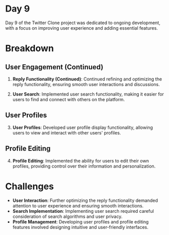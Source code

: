 # Day 9

Day 9 of the Twitter Clone project was dedicated to ongoing development, with a focus on improving user experience and adding essential features.

# Breakdown
## User Engagement (Continued)
1. **Reply Functionality (Continued)**: Continued refining and optimizing the reply functionality, ensuring smooth user interactions and discussions.

2. **User Search**: Implemented user search functionality, making it easier for users to find and connect with others on the platform.

## User Profiles
3. **User Profiles**: Developed user profile display functionality, allowing users to view and interact with other users' profiles.

## Profile Editing
4. **Profile Editing**: Implemented the ability for users to edit their own profiles, providing control over their information and personalization.

# Challenges
- **User Interaction**: Further optimizing the reply functionality demanded attention to user experience and ensuring smooth interactions.
- **Search Implementation**: Implementing user search required careful consideration of search algorithms and user privacy.
- **Profile Management**: Developing user profiles and profile editing features involved designing intuitive and user-friendly interfaces.

